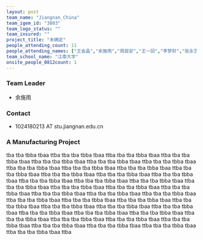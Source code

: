 ```yaml
---
layout: post
team_name: "Jiangnan_China"
team_igem_id: "3803"
team_logo_status: ""
team_insured: ""
project_title: "未确定"
people_attending_count: 11
people_attending_names: ["王金晶","余施雨","周庭安","王一回","李梦轩","张永艺","孙莹","杨子仪","孙婕妤","伍小艺","褚婕妤"]
team_school_name: "江南大学"
onsite_people_0812count: 1
---
```



### Team Leader
* 余施雨

### Contact
* 1024180213 AT stu.jiangnan.edu.cn

### A Manufacturing Project

tba tba tbba tbaa ttba tba tba tbba tbaa ttba tba tba tbba tbaa ttba tba tba tbba tbaa ttba tba tba tbba tbaa ttba tba tba tbba tbaa ttba tba tba tbba tbaa ttba tba tba tbba tbaa ttba tba tba tbba tbaa ttba tba tba tbba tbaa ttba tba tba tbba tbaa ttba tba tba tbba tbaa ttba tba tba tbba tbaa ttba tba tba tbba tbaa ttba tba tba tbba tbaa ttba tba tba tbba tbaa ttba tba tba tbba tbaa ttba tba tba tbba tbaa ttba tba tba tbba tbaa ttba tba tba tbba tbaa ttba tba tba tbba tbaa ttba tba tba tbba tbaa ttba tba tba tbba tbaa ttba tba tba tbba tbaa ttba tba tba tbba tbaa ttba tba tba tbba tbaa ttba tba tba tbba tbaa ttba tba tba tbba tbaa ttba tba tba tbba tbaa ttba tba tba tbba tbaa ttba tba tba tbba tbaa ttba tba tba tbba tbaa ttba tba tba tbba tbaa ttba tba tba tbba tbaa ttba tba tba tbba tbaa ttba tba tba tbba tbaa ttba tba tba tbba tbaa ttba tba tba tbba tbaa ttba tba tba tbba tbaa ttba tba tba tbba tbaa ttba tba tba tbba tbaa ttba tba tba tbba tbaa ttba 
